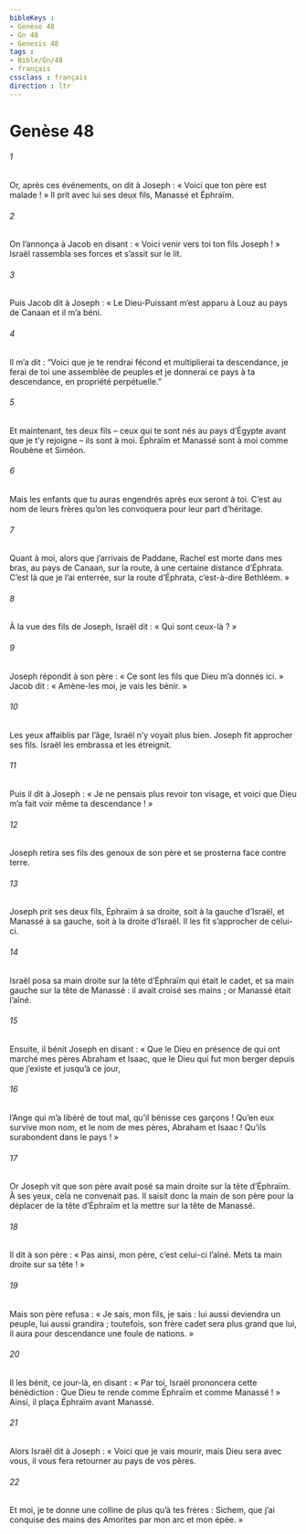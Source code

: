 ```yaml
---
bibleKeys : 
- Genèse 48
- Gn 48
- Genesis 48
tags : 
- Bible/Gn/48
- français
cssclass : français
direction : ltr
---
```


# Genèse 48

###### 1
Or, après ces événements, on dit à Joseph : « Voici que ton père est malade ! » Il prit avec lui ses deux fils, Manassé et Éphraïm.
###### 2
On l’annonça à Jacob en disant : « Voici venir vers toi ton fils Joseph ! » Israël rassembla ses forces et s’assit sur le lit.
###### 3
Puis Jacob dit à Joseph : « Le Dieu-Puissant m’est apparu à Louz au pays de Canaan et il m’a béni.
###### 4
Il m’a dit : “Voici que je te rendrai fécond et multiplierai ta descendance, je ferai de toi une assemblée de peuples et je donnerai ce pays à ta descendance, en propriété perpétuelle.”
###### 5
Et maintenant, tes deux fils – ceux qui te sont nés au pays d’Égypte avant que je t’y rejoigne – ils sont à moi. Éphraïm et Manassé sont à moi comme Roubène et Siméon.
###### 6
Mais les enfants que tu auras engendrés après eux seront à toi. C’est au nom de leurs frères qu’on les convoquera pour leur part d’héritage.
###### 7
Quant à moi, alors que j’arrivais de Paddane, Rachel est morte dans mes bras, au pays de Canaan, sur la route, à une certaine distance d’Éphrata. C’est là que je l’ai enterrée, sur la route d’Éphrata, c’est-à-dire Bethléem. »
###### 8
À la vue des fils de Joseph, Israël dit : « Qui sont ceux-là ? »
###### 9
Joseph répondit à son père : « Ce sont les fils que Dieu m’a donnés ici. » Jacob dit : « Amène-les moi, je vais les bénir. »
###### 10
Les yeux affaiblis par l’âge, Israël n’y voyait plus bien. Joseph fit approcher ses fils. Israël les embrassa et les étreignit.
###### 11
Puis il dit à Joseph : « Je ne pensais plus revoir ton visage, et voici que Dieu m’a fait voir même ta descendance ! »
###### 12
Joseph retira ses fils des genoux de son père et se prosterna face contre terre.
###### 13
Joseph prit ses deux fils, Éphraïm à sa droite, soit à la gauche d’Israël, et Manassé à sa gauche, soit à la droite d’Israël. Il les fit s’approcher de celui-ci.
###### 14
Israël posa sa main droite sur la tête d’Éphraïm qui était le cadet, et sa main gauche sur la tête de Manassé : il avait croisé ses mains ; or Manassé était l’aîné.
###### 15
Ensuite, il bénit Joseph en disant :
« Que le Dieu en présence de qui ont marché
mes pères Abraham et Isaac,
que le Dieu qui fut mon berger depuis que j’existe
et jusqu’à ce jour,
###### 16
l’Ange qui m’a libéré de tout mal,
qu’il bénisse ces garçons !
Qu’en eux survive mon nom,
et le nom de mes pères, Abraham et Isaac !
Qu’ils surabondent dans le pays ! »
###### 17
Or Joseph vit que son père avait posé sa main droite sur la tête d’Éphraïm. À ses yeux, cela ne convenait pas. Il saisit donc la main de son père pour la déplacer de la tête d’Éphraïm et la mettre sur la tête de Manassé.
###### 18
Il dit à son père : « Pas ainsi, mon père, c’est celui-ci l’aîné. Mets ta main droite sur sa tête ! »
###### 19
Mais son père refusa : « Je sais, mon fils, je sais : lui aussi deviendra un peuple, lui aussi grandira ; toutefois, son frère cadet sera plus grand que lui, il aura pour descendance une foule de nations. »
###### 20
Il les bénit, ce jour-là, en disant :
« Par toi, Israël prononcera cette bénédiction :
Que Dieu te rende comme Éphraïm et comme Manassé ! »
Ainsi, il plaça Éphraïm avant Manassé.
###### 21
Alors Israël dit à Joseph : « Voici que je vais mourir, mais Dieu sera avec vous, il vous fera retourner au pays de vos pères.
###### 22
Et moi, je te donne une colline de plus qu’à tes frères : Sichem, que j’ai conquise des mains des Amorites par mon arc et mon épée. »
